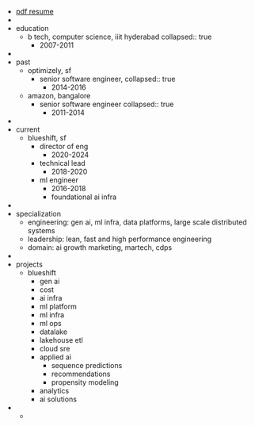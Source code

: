 - [pdf resume](https://drive.google.com/file/d/1czUtRNcFoIWzl1c9TzRj_uAlMpdz83J9/view?usp=sharing)
-
- education
	- b tech, computer science, iiit hyderabad
	  collapsed:: true
		- 2007-2011
-
- past
	- optimizely, sf
		- senior software engineer,
		  collapsed:: true
			- 2014-2016
	- amazon, bangalore
		- senior software engineer
		  collapsed:: true
			- 2011-2014
-
- current
	- blueshift, sf
		- director of eng
			- 2020-2024
		- technical lead
			- 2018-2020
		- ml engineer
			- 2016-2018
			- foundational ai infra
-
- specialization
	- engineering: gen ai, ml infra, data platforms, large scale distributed systems
	- leadership: lean, fast and high performance engineering
	- domain: ai growth marketing, martech, cdps
-
- projects
	- blueshift
		- gen ai
		- cost
		- ai infra
		- ml platform
		- ml infra
		- ml ops
		- datalake
		- lakehouse etl
		- cloud sre
		- applied ai
			- sequence predictions
			- recommendations
			- propensity modeling
		- analytics
		- ai solutions
-
	-